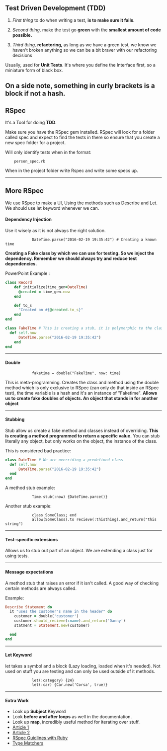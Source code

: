 ## Test Driven Development (TDD)

1) *First thing* to do when writing a test, **is to make sure it fails.**

2) *Second thing,* make the test go **green** with the **smallest amount of code possible.**

3) *Third thing,* **refactoring,** as long as we have a green test, we know we haven't broken anything
so we can be a bit braver with our refactoring decisions

Usually, used for **Unit Tests**. It's where you define the Interface first, so a miniature form of black box.

On a side note, something in curly brackets is a block if not a hash.
---

## RSpec

It's a Tool for doing **TDD**.

Make sure you have the RSpec gem installed. RSpec will look for a folder called spec and expect to find the tests in there so ensure that you create a new spec folder for a project.

Will only identify tests when in the format:

		person_spec.rb

When in the project folder write Rspec and write some specs up.

---

## More RSpec

We use RSpec to make a UI, Using the methods such as Describe and Let. We should use let keyword whenever we can.

#### Dependency Injection

Use it wisely as it is not always the right solution.

				DateTime.parse("2016-02-19 19:35:42") # Creating a known time

**Creating a Fake class by which we can use for testing. So we inject the dependency. Remember we should always try and reduce test dependencies.**

PowerPoint Example :
```ruby
class Record
	def initialize(time_gen=DateTime)
	  @created = time_gen.now
	end

	def to_s
	  "Created on #{@created.to_s}"
	end
end

class FakeTime # This is creating a stub, it is polymorphic to the class we are creating it on
  def self.now
	  DateTime.parse("2016-02-19 19:35:42")
	end
end
```
---

#### Double

				faketime = double("FakeTime", now: time)

This is meta-programming. Creates the class and method using the double method which is only exclusive to RSpec (can only do that inside an RSpec test), the time variable is a hash and it's an instance of "Faketime". **Allows us to create fake doubles of objects. An object that stands in for another object**

---

#### Stubbing

Stub allow us create a fake method and classes instead of overriding. **This is creating a method programmed to return a specific value.** You can stub literally any object, but only works on the object, the instance of the class.

This is considered bad practice:
```ruby
class DateTime # We are overriding a predefined class
  def self.now
      DateTime.parse("2016-02-19 19:35:42")
  end  
end
```

A method stub example:

				Time.stub(:now) {DateTime.parce()}

Another stub example:

				class SomeClass; end
				allow(SomeClass).to recieve(:thisthing).and_return("this string")

---

#### Test-specific extensions

Allows us to stub out part of an object. We are extending a class just for using tests.

---

#### Message expectations

A method stub that raises an error if it isn't called. A good way of checking certain methods are always called.

Example:
```ruby
Describe Statement do
  it "uses the customer's name in the header" do
    customer = double('customer')
    customer.should_recieve(:name).and_return('Danny')
    statment = Statement.new(customer)

  end
end
```
---

#### Let Keyword

let takes a symbol and a block (Lazy loading, loaded when it's needed). Not used on stuff you are testing and can only be used outside of it methods.

				let(:category) {24}
				let(:car) {Car.new('Corsa', true)}

---

#### Extra Work

* Look up **Subject** Keyword
* Look **before and after loops** as well in the documentation.
* Look up **map**, incredibly useful method for iterating over stuff.
* [Article 1](http://sparta.global/1QOHvG3)
* [Article 2](http://sparta.global/1SX6Zrd)
* [RSpec Guidlines with Ruby](http://betterspecs.org)
* [Type Matchers](https://www.relishapp.com/rspec/rspec-expectations/docs/built-in-matchers/type-matchers)
